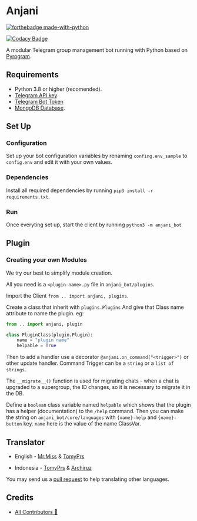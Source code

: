 # Anjani

[![forthebadge made-with-python](http://ForTheBadge.com/images/badges/made-with-python.svg)](https://www.python.org/)

[![Codacy Badge](https://app.codacy.com/project/badge/Grade/dea98029aaf248538a413e26aa2a194a)](https://www.codacy.com/gh/userbotindo/Anjani/dashboard?utm_source=github.com&amp;utm_medium=referral&amp;utm_content=userbotindo/Anjani&amp;utm_campaign=Badge_Grade)

A modular Telegram group management bot running with Python based on [Pyrogram](https://github.com/pyrogram/pyrogram).


## Requirements
 - Python 3.8 or higher (recomended).
 - [Telegram API key](https://docs.pyrogram.org/intro/setup#api-keys).
 - [Telegram Bot Token](https://t.me/botfather)
 - [MongoDB Database](https://cloud.mongodb.com/).


## Set Up

### Configuration
Set up your bot configuration variables by renaming `confing.env_sample` to `config.env` and edit it with your own values.

### Dependencies
Install all required dependencies by running
`pip3 install -r requirements.txt`.

### Run
Once everyting set up, start the client by running
`python3 -m anjani_bot`

## Plugin

### Creating your own Modules

We try our best to simplify module creation.

All you need is a `<plugin-name>.py` file in `anjani_bot/plugins`.

Import the Client `from .. import anjani, plugins`.

Create a class that inherit with `plugins.Plugins` And give that Class name attribute to name the plugin. eg:

```python
from .. import anjani, plugin

class PluginClass(plugin.Plugin):
    name = "plugin name"
    helpable = True
```

Then to add a handler use a decorator `@anjani.on_command("<trigger>")` or other update handler. Command Trigger can be a `string` or a `list of strings`.

The `__migrate__()` function is used for migrating chats - when a chat is upgraded to a supergroup, the ID changes, so it is necessary to migrate it in the DB.

Define a `boolean` class variable named `helpable` which shows that the plugin has a helper (documentation) to the `/help` command. Then you can make the string on `anjani_bot/core/languages` with `{name}-help` and `{name}-button` key. `name` here is the value of the name ClassVar.

## Translator

  - English - [Mr.Miss](https://github.com/keselekpermen69) & [TomyPrs](https://github.com/TomyPrs)

  - Indonesia - [TomyPrs](https://github.com/TomyPrs) & [Archiruz](https://github.com/Archiruz)

You may send us a [pull request](https://github.com/userbotindo/Anjani/pulls) to help translating other languages.

## Credits

  - [All Contributors 👥](https://github.com/userbotindo/Anjani/graphs/contributors)
